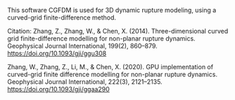 
This software CGFDM is used for 3D dynamic rupture modeling, using a curved-grid finite-difference method.

Citation:
Zhang, Z., Zhang, W., & Chen, X. (2014). Three-dimensional curved grid finite-difference modelling for non-planar rupture dynamics. Geophysical Journal International, 199(2), 860–879. https://doi.org/10.1093/gji/ggu308 

Zhang, W., Zhang, Z., Li, M., & Chen, X. (2020). GPU implementation of curved-grid finite difference modelling for non-planar rupture dynamics. Geophysical Journal International, 222(3), 2121–2135. https://doi.org/10.1093/gji/ggaa290
